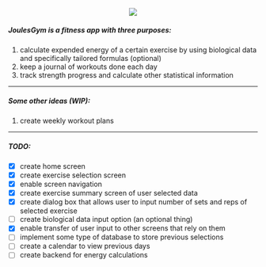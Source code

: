 
<p align="center"><img src="https://github.com/einburger/JoulesGym/blob/master/logo.png"></p>

##### JoulesGym is a fitness app with three purposes:
1. calculate expended energy of a certain exercise by using biological data and specifically tailored formulas (optional)
2. keep a journal of workouts done each day
3. track strength progress and calculate other statistical information
---
##### Some other ideas (WIP):
1. create weekly workout plans
---
##### TODO:
- [x] create home screen
- [x] create exercise selection screen
- [x] enable screen navigation
- [x] create exercise summary screen of user selected data
- [x] create dialog box that allows user to input number of sets and reps of selected exercise
- [ ] create biological data input option (an optional thing)
- [x] enable transfer of user input to other screens that rely on them
- [ ] implement some type of database to store previous selections
- [ ] create a calendar to view previous days
- [ ] create backend for energy calculations
